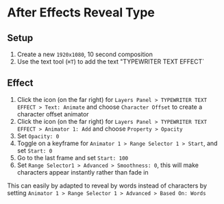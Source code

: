 # After Effects Reveal Type

## Setup

1. Create a new `1920x1080`, 10 second composition
2. Use the text tool (`⌘T`) to add the text "TYPEWRITER TEXT EFFECT`

## Effect

1. Click the icon (on the far right) for `Layers Panel > TYPEWRITER TEXT EFFECT > Text: Animate` and choose `Character Offset` to create a character offset animator
2. Click the icon (on the far right) for `Layers Panel > TYPEWRITER TEXT EFFECT > Animator 1: Add` and choose `Property > Opacity`
3. Set `Opacity: 0`
4. Toggle on a keyframe for `Animator 1 > Range Selector 1 > Start`, and set `Start: 0`
5. Go to the last frame and set `Start: 100`
6. Set `Range Selector1 > Advanced > Smoothness: 0`, this will make characters appear instantly rather than fade in

This can easily by adapted to reveal by words instead of characters by setting `Animator 1 > Range Selector 1 > Advanced > Based On: Words`
